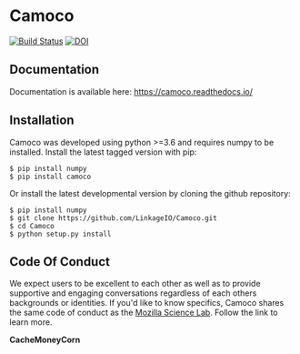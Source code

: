 Camoco
======
[![Build Status](https://travis-ci.org/LinkageIO/Camoco.svg?branch=master)](https://travis-ci.org/LinkageIO/Camoco)
[![DOI](https://zenodo.org/badge/15055703.svg)](https://zenodo.org/badge/latestdoi/15055703)

<!--- [![Coverage Status](https://coveralls.io/repos/github/schae234/Camoco/badge.svg?branch=master)](https://coveralls.io/github/schae234/Camoco?branch=master) --->

Documentation
-------------
Documentation is available here: https://camoco.readthedocs.io/

Installation
------------
Camoco was developed using python >=3.6 and requires numpy to be installed.
Install the latest tagged version with pip:
```
$ pip install numpy
$ pip install camoco
```
Or install the latest developmental version by cloning the github repository:
```
$ pip install numpy
$ git clone https://github.com/LinkageIO/Camoco.git
$ cd Camoco
$ python setup.py install
```

Code Of Conduct
---------------
We expect users to be excellent to each other as well as to provide supportive
and engaging conversations regardless of each others backgrounds or identities.
If you'd like to know specifics, Camoco shares the same code of conduct as the
[Mozilla Science Lab](https://science.mozilla.org/code-of-conduct). Follow the 
link to learn more.

**CacheMoneyCorn**
